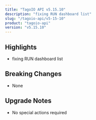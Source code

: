 ```yaml
---
title: "TagoIO API v5.15.10"
description: "fixing RUN dashboard list"
slug: "/tagoio-api/v5-15-10"
product: "tagoio-api"
version: "v5.15.10"
---
```


## Highlights

- fixing RUN dashboard list

## Breaking Changes

- None

## Upgrade Notes

- No special actions required
